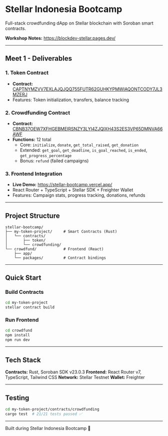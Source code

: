 # Stellar Indonesia Bootcamp

Full-stack crowdfunding dApp on Stellar blockchain with Soroban smart contracts.

**Workshop Notes:** https://blockdev-stellar.pages.dev/

---

## Meet 1 - Deliverables

### 1. Token Contract
- **Contract:** [CAPTNYMZVV7EXLAJQJQQ755FUTR62GUHKYPMWIAQONTCODY7JL3MZERJ](https://stellar.expert/explorer/testnet/contract/CAPTNYMZVV7EXLAJQJQQ755FUTR62GUHKYPMWIAQONTCODY7JL3MZERJ)
- Features: Token initialization, transfers, balance tracking

### 2. Crowdfunding Contract
- **Contract:** [CBNB37OEW7XFHGEBMEIRSNZY3LYI4ZJQIXH43S2ES3VP65DMNVA66AWF](https://stellar.expert/explorer/testnet/contract/CBNB37OEW7XFHGEBMEIRSNZY3LYI4ZJQIXH43S2ES3VP65DMNVA66AWF)
- **Functions:** 12 total
  - Core: `initialize`, `donate`, `get_total_raised`, `get_donation`
  - Extended: `get_goal`, `get_deadline`, `is_goal_reached`, `is_ended`, `get_progress_percentage`
  - Bonus: `refund` (failed campaigns)

### 3. Frontend Integration
- **Live Demo:** https://stellar-bootcamp.vercel.app/
- React Router + TypeScript + Stellar SDK + Freighter Wallet
- Features: Campaign stats, progress tracking, donations, refunds

---

## Project Structure

```
stellar-bootcamp/
├── my-token-project/     # Smart Contracts (Rust)
│   └── contracts/
│       ├── token/
│       └── crowdfunding/
└── crowdfund/            # Frontend (React)
    ├── app/
    └── packages/         # Contract bindings
```

---

## Quick Start

### Build Contracts
```bash
cd my-token-project
stellar contract build
```

### Run Frontend
```bash
cd crowdfund
npm install
npm run dev
```

---

## Tech Stack

**Contracts:** Rust, Soroban SDK v23.0.3
**Frontend:** React Router v7, TypeScript, Tailwind CSS
**Network:** Stellar Testnet
**Wallet:** Freighter

---

## Testing

```bash
cd my-token-project/contracts/crowdfunding
cargo test  # 21/21 tests passed ✅
```

---

Built during Stellar Indonesia Bootcamp 🚀
